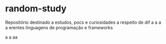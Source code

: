 # random-study
Repositório destinado a estudos, pocs e curiosidades a respeito de dif
a
a
a
a
erentes linguagens de programação e frameworks

a
a
aa
